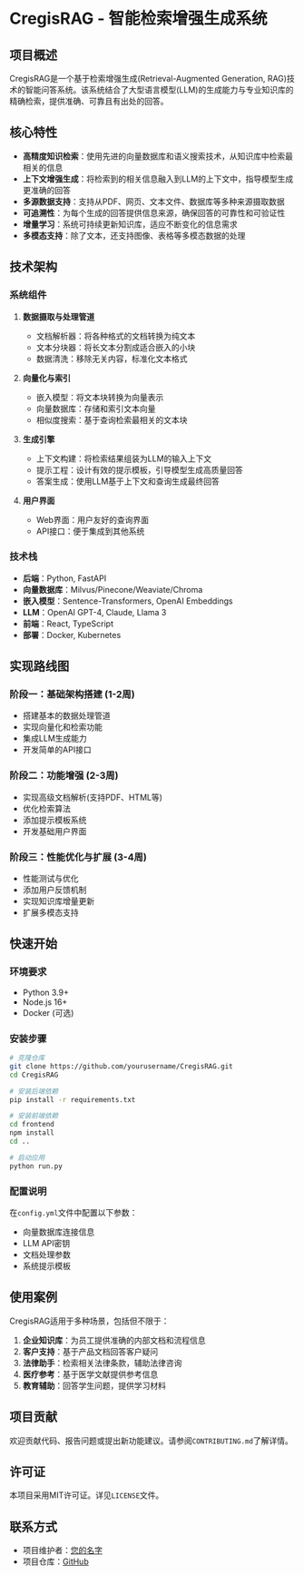 # CregisRAG - 智能检索增强生成系统

## 项目概述

CregisRAG是一个基于检索增强生成(Retrieval-Augmented Generation, RAG)技术的智能问答系统。该系统结合了大型语言模型(LLM)的生成能力与专业知识库的精确检索，提供准确、可靠且有出处的回答。

## 核心特性

- **高精度知识检索**：使用先进的向量数据库和语义搜索技术，从知识库中检索最相关的信息
- **上下文增强生成**：将检索到的相关信息融入到LLM的上下文中，指导模型生成更准确的回答
- **多源数据支持**：支持从PDF、网页、文本文件、数据库等多种来源摄取数据
- **可追溯性**：为每个生成的回答提供信息来源，确保回答的可靠性和可验证性
- **增量学习**：系统可持续更新知识库，适应不断变化的信息需求
- **多模态支持**：除了文本，还支持图像、表格等多模态数据的处理

## 技术架构

### 系统组件

1. **数据摄取与处理管道**
   - 文档解析器：将各种格式的文档转换为纯文本
   - 文本分块器：将长文本分割成适合嵌入的小块
   - 数据清洗：移除无关内容，标准化文本格式

2. **向量化与索引**
   - 嵌入模型：将文本块转换为向量表示
   - 向量数据库：存储和索引文本向量
   - 相似度搜索：基于查询检索最相关的文本块

3. **生成引擎**
   - 上下文构建：将检索结果组装为LLM的输入上下文
   - 提示工程：设计有效的提示模板，引导模型生成高质量回答
   - 答案生成：使用LLM基于上下文和查询生成最终回答

4. **用户界面**
   - Web界面：用户友好的查询界面
   - API接口：便于集成到其他系统

### 技术栈

- **后端**：Python, FastAPI
- **向量数据库**：Milvus/Pinecone/Weaviate/Chroma
- **嵌入模型**：Sentence-Transformers, OpenAI Embeddings
- **LLM**：OpenAI GPT-4, Claude, Llama 3
- **前端**：React, TypeScript
- **部署**：Docker, Kubernetes

## 实现路线图

### 阶段一：基础架构搭建 (1-2周)

- 搭建基本的数据处理管道
- 实现向量化和检索功能
- 集成LLM生成能力
- 开发简单的API接口

### 阶段二：功能增强 (2-3周)

- 实现高级文档解析(支持PDF、HTML等)
- 优化检索算法
- 添加提示模板系统
- 开发基础用户界面

### 阶段三：性能优化与扩展 (3-4周)

- 性能测试与优化
- 添加用户反馈机制
- 实现知识库增量更新
- 扩展多模态支持

## 快速开始

### 环境要求

- Python 3.9+
- Node.js 16+
- Docker (可选)

### 安装步骤

```bash
# 克隆仓库
git clone https://github.com/yourusername/CregisRAG.git
cd CregisRAG

# 安装后端依赖
pip install -r requirements.txt

# 安装前端依赖
cd frontend
npm install
cd ..

# 启动应用
python run.py
```

### 配置说明

在`config.yml`文件中配置以下参数：

- 向量数据库连接信息
- LLM API密钥
- 文档处理参数
- 系统提示模板

## 使用案例

CregisRAG适用于多种场景，包括但不限于：

1. **企业知识库**：为员工提供准确的内部文档和流程信息
2. **客户支持**：基于产品文档回答客户疑问
3. **法律助手**：检索相关法律条款，辅助法律咨询
4. **医疗参考**：基于医学文献提供参考信息
5. **教育辅助**：回答学生问题，提供学习材料

## 项目贡献

欢迎贡献代码、报告问题或提出新功能建议。请参阅`CONTRIBUTING.md`了解详情。

## 许可证

本项目采用MIT许可证。详见`LICENSE`文件。

## 联系方式

- 项目维护者：[您的名字](mailto:your.email@example.com)
- 项目仓库：[GitHub](https://github.com/yourusername/CregisRAG) 